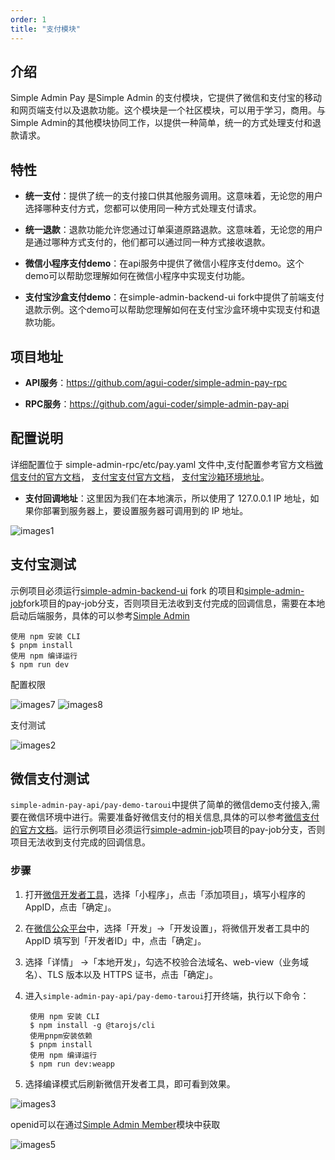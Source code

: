 ```yaml
---
order: 1
title: "支付模块"
---
```


## 介绍

Simple Admin Pay 是Simple Admin 的支付模块，它提供了微信和支付宝的移动和网页端支付以及退款功能。这个模块是一个社区模块，可以用于学习，商用。与Simple Admin的其他模块协同工作，以提供一种简单，统一的方式处理支付和退款请求。

## 特性

- **统一支付**：提供了统一的支付接口供其他服务调用。这意味着，无论您的用户选择哪种支付方式，您都可以使用同一种方式处理支付请求。

- **统一退款**：退款功能允许您通过订单渠道原路退款。这意味着，无论您的用户是通过哪种方式支付的，他们都可以通过同一种方式接收退款。

- **微信小程序支付demo**：在api服务中提供了微信小程序支付demo。这个demo可以帮助您理解如何在微信小程序中实现支付功能。

- **支付宝沙盒支付demo**：在simple-admin-backend-ui fork中提供了前端支付退款示例。这个demo可以帮助您理解如何在支付宝沙盒环境中实现支付和退款功能。

## 项目地址

- **API服务**：<https://github.com/agui-coder/simple-admin-pay-rpc>

- **RPC服务**：<https://github.com/agui-coder/simple-admin-pay-api>

## 配置说明

详细配置位于 simple-admin-rpc/etc/pay.yaml 文件中,支付配置参考官方文档[微信支付的官方文档](https://pay.weixin.qq.com/)，
[支付宝支付官方文档](https://opendocs.alipay.com/common/)，
[支付宝沙箱环境地址](https://opendocs.alipay.com/common/02kkv7?pathHash=8fd32ef6)。

- **支付回调地址**：这里因为我们在本地演示，所以使用了 127.0.0.1 IP 地址，如果你部署到服务器上，要设置服务器可调用到的 IP 地址。

![images1](/assets/community/pay/img.png)


## 支付宝测试

示例项目必须运行[simple-admin-backend-ui](https://github.com/agui-coder/simple-admin-backend-ui)
fork 的项目和[simple-admin-job](https://github.com/agui-coder/simple-admin-job)fork项目的pay-job分支，否则项目无法收到支付完成的回调信息，需要在本地启动后端服务，具体的可以参考[Simple Admin](https://doc.ryansu.tech/zh/guide/basic-config/env_setting.html)

    使用 npm 安装 CLI
    $ pnpm install
    使用 npm 编译运行
    $ npm run dev

配置权限

![images7](/assets/community/pay/img7.jpg)
![images8](/assets/community/pay/img8.png)

支付测试

![images2](/assets/community/pay/img2.png)

## 微信支付测试

`simple-admin-pay-api/pay-demo-taroui`中提供了简单的微信demo支付接入,需要在微信环境中进行。需要准备好微信支付的相关信息,具体的可以参考[微信支付的官方文档](https://pay.weixin.qq.com/)。运行示例项目必须运行[simple-admin-job](https://github.com/agui-coder/simple-admin-job)项目的pay-job分支，否则项目无法收到支付完成的回调信息。

### 步骤

1. 打开[微信开发者工具](https://developers.weixin.qq.com/miniprogram/dev/devtools/download.html)，选择「小程序」，点击「添加项目」，填写小程序的 AppID，点击「确定」。

2. 在[微信公众平台](https://mp.weixin.qq.com/)中，选择「开发」->「开发设置」，将微信开发者工具中的 AppID 填写到「开发者ID」中，点击「确定」。

3. 选择「详情」 ->「本地开发」，勾选不校验合法域名、web-view（业务域名）、TLS 版本以及 HTTPS 证书，点击「确定」。

4. 进入`simple-admin-pay-api/pay-demo-taroui`打开终端，执行以下命令：

        使用 npm 安装 CLI
        $ npm install -g @tarojs/cli
        使用pnpm安装依赖
        $ pnpm install
        使用 npm 编译运行
        $ npm run dev:weapp
  
5. 选择编译模式后刷新微信开发者工具，即可看到效果。

![images3](/assets/community/pay/img3.png)

openid可以在通过[Simple Admin Member](https://doc.ryansu.tech/zh/guide/official-comp/member.html)模块中获取

![images5](/assets/community/pay/img5.png)
